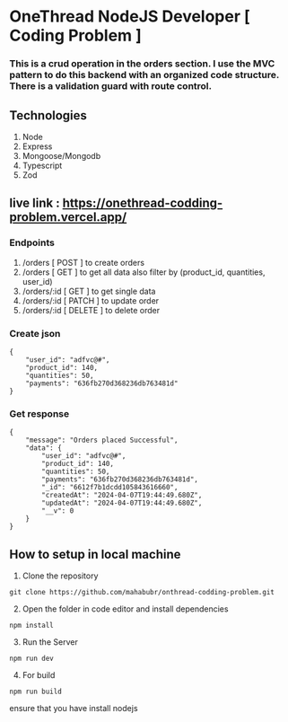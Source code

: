 # OneThread NodeJS Developer [ Coding Problem ]

### This is a crud operation in the orders section. I use the MVC pattern to do this backend with an organized code structure. There is a validation guard with route control.

## Technologies
1. Node
2. Express
3. Mongoose/Mongodb
4. Typescript
5. Zod

## live link : https://onethread-codding-problem.vercel.app/
### Endpoints
1. /orders [ POST ] to create orders
2. /orders [ GET ] to get all data also filter by (product_id, quantities, user_id)
3. /orders/:id [ GET ] to get single data
4. /orders/:id [ PATCH ] to update order
5. /orders/:id [ DELETE ] to delete order

### Create json 
```
{
    "user_id": "adfvc@#",
    "product_id": 140,
    "quantities": 50,
    "payments": "636fb270d368236db763481d"
}
```
### Get response
```
{
    "message": "Orders placed Successful",
    "data": {
        "user_id": "adfvc@#",
        "product_id": 140,
        "quantities": 50,
        "payments": "636fb270d368236db763481d",
        "_id": "6612f7b1dcdd105843616660",
        "createdAt": "2024-04-07T19:44:49.680Z",
        "updatedAt": "2024-04-07T19:44:49.680Z",
        "__v": 0
    }
}
```

## How to setup in local machine
1. Clone the repository
```
git clone https://github.com/mahabubr/onthread-codding-problem.git
```
2. Open the folder in code editor and install dependencies
```
npm install
```
3. Run the Server
```
npm run dev
```
4. For build
```
npm run build
```

ensure that you have install nodejs